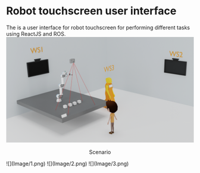 # Robot touchscreen user interface

The is a user interface for robot touchscreen for performing different tasks using ReactJS and ROS. 
![](Image/scenario.png)
<p align="center">Scenario</p>
![](Image/1.png)
![](Image/2.png)
![](Image/3.png)







